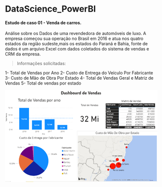 # DataScience_PowerBI

#### Estudo de caso 01 - Venda de carros.
Análise sobre os Dados de uma revendedora de automóveis de luxo. A empresa começou sua operação no Brasil em 2016 e atua nos quatro estados da região sudeste,mais os estados do Paraná e Bahia, fonte de dados é um arquivo Excel com dados coletados do sistema de vendas e CRM da empresa.

> Informações solicitadas:

1- Total de Vendas por Ano
2- Custo de Entrega do Veículo Por Fabricante
3- Custo de Mão de Obra Por Estado
4- Total de Vendas Geral e Matriz de Vendas
5- Total  de  vendas  por estado

![Screenshot](Dash_Vendas_Carros.png)
